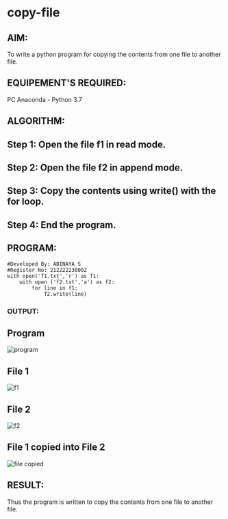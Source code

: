 # copy-file
## AIM:
To write a python program for copying the contents from one file to another file.
## EQUIPEMENT'S REQUIRED: 
PC
Anaconda - Python 3.7
## ALGORITHM: 

## Step 1: Open the file f1 in read mode.
## Step 2: Open the file f2 in append mode.
## Step 3: Copy the contents using write() with the for loop.
## Step 4: End the program.


## PROGRAM:
```
#Developed By: ABINAYA S
#Register No: 212222230002
with open('f1.txt','r') as f1:
    with open ('f2.txt','a') as f2:
        for line in f1:
            f2.write(line)
```
### OUTPUT:
## Program
![program](https://github.com/abinayasangeetha/copy-file/assets/119393675/4c38af41-372f-4bce-8010-389598274394)
## File 1
![f1](https://github.com/abinayasangeetha/copy-file/assets/119393675/79bfe8ae-8e85-471c-ac1b-f5a27c35c4df)
## File 2
![f2](https://github.com/abinayasangeetha/copy-file/assets/119393675/e468bee7-b7cc-49e9-81a6-5e0a4ab5e62a)
## File 1 copied into File 2
![file copied ](https://github.com/abinayasangeetha/copy-file/assets/119393675/c7b6290c-0851-4576-85b9-d2e4bfddcff4)

## RESULT:
Thus the program is written to copy the contents from one file to another file.
